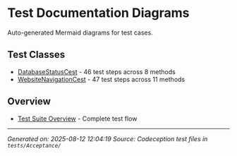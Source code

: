 # Test Documentation Diagrams

Auto-generated Mermaid diagrams for test cases.

## Test Classes

- [DatabaseStatusCest](databasestatuscest.md) - 46 test steps across 8 methods
- [WebsiteNavigationCest](websitenavigationcest.md) - 47 test steps across 11 methods

## Overview

- [Test Suite Overview](overview.md) - Complete test flow

---

*Generated on: 2025-08-12 12:04:19*
*Source: Codeception test files in `tests/Acceptance/`*

